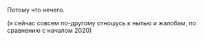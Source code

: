 Потому что нечего.

(я сейчас совсем по-другому отношусь к нытью и жалобам, по сравнению с началом 2020)